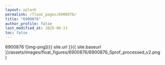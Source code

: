 ```yaml
---
layout: splash
permalink: /float_pages/6900876/
title: "6900876"
author_profile: false
last_modified_at: 2025-06-13
toc: false
---
```

 
6900876
![img-png]({{ site.url }}{{ site.baseurl }}/assets/images/float_figures/6900876/6900876_Sprof_processed_v2.png)